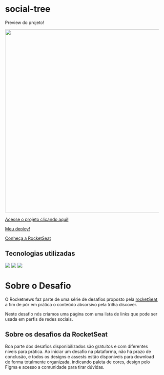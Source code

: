 # social-tree

<p>Preview do projeto!</p>
<img width='600px' src="https://efficient-sloth-d85.notion.site/image/https%3A%2F%2Fs3-us-west-2.amazonaws.com%2Fsecure.notion-static.com%2F152cec1f-b8ad-4b3a-9520-e1fbd5433a32%2FMacBook_Pro_16_inch.png?id=fab245df-3678-4f46-99be-a21c450ae1f3&table=block&spaceId=08f749ff-d06d-49a8-a488-9846e081b224&width=2000&userId=&cache=v2">

<p><a href='https://efficient-sloth-d85.notion.site/Desafio-Social-Tree-a4008e467a3248c4b05c97cf78aea44f'>Acesse o projeto clicando aqui!</a><p>
<p><a href='https://fxneves.github.io/rocket_news/'>Meu deploy!</a></p>
<p><a href='https://www.rocketseat.com.br/'>Conheça a RocketSeat</a></p>

<h2>Tecnologias utilizadas</h2>
<img src="https://img.shields.io/badge/HTML5-E34F26?style=for-the-badge&logo=html5&logoColor=white">
<img src="https://img.shields.io/badge/CSS3-1572B6?style=for-the-badge&logo=css3&logoColor=white">
<img src="https://img.shields.io/badge/Git-E34F26?style=for-the-badge&logo=git&logoColor=white">

<h1>Sobre o Desafio</h2>
<p>O Rocketnews faz parte de uma série de desafios proposto pela <a href="https://rocketseat.com.br">rocketSeat</a>, a fim de pôr em prática o conteúdo absorsivo pela trilha discover.</p>
<p>Neste desafio nós criamos uma página com uma lista de links que pode ser usada em perfis de redes sociais.</p>

<h2>Sobre os desafios da RocketSeat</h2>
<p>Boa parte dos desafios disponibilizados são gratuitos e com diferentes niveis para prática. Ao iniciar um desafio na plataforma, não há prazo de conclusão, e todos os designs e assests estão disponiveis para download de forma totalmente organizada, indicando paleta de cores, design pelo Figma e acesso a comunidade para tirar dúvidas.
